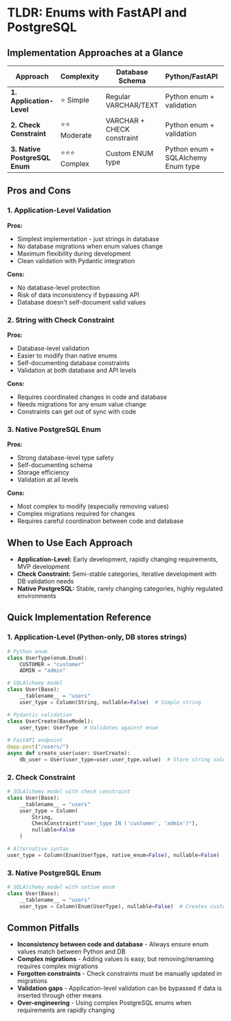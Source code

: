 # TLDR: Enums with FastAPI and PostgreSQL

## Implementation Approaches at a Glance

| Approach | Complexity | Database Schema | Python/FastAPI | Changes Required | Migration Complexity |
|----------|------------|-----------------|----------------|------------------|---------------------|
| **1. Application-Level** | ⭐ Simple | Regular VARCHAR/TEXT | Python enum + validation | Backend code only | None |
| **2. Check Constraint** | ⭐⭐ Moderate | VARCHAR + CHECK constraint | Python enum + validation | Code + DB constraint | Moderate |
| **3. Native PostgreSQL Enum** | ⭐⭐⭐ Complex | Custom ENUM type | Python enum + SQLAlchemy Enum type | Code + DB type + migrations | Complex |

## Pros and Cons

### 1. Application-Level Validation

**Pros:**
- Simplest implementation - just strings in database
- No database migrations when enum values change
- Maximum flexibility during development
- Clean validation with Pydantic integration

**Cons:**
- No database-level protection
- Risk of data inconsistency if bypassing API
- Database doesn't self-document valid values

### 2. String with Check Constraint

**Pros:**
- Database-level validation
- Easier to modify than native enums
- Self-documenting database constraints
- Validation at both database and API levels

**Cons:**
- Requires coordinated changes in code and database
- Needs migrations for any enum value change
- Constraints can get out of sync with code

### 3. Native PostgreSQL Enum

**Pros:**
- Strong database-level type safety
- Self-documenting schema
- Storage efficiency
- Validation at all levels

**Cons:**
- Most complex to modify (especially removing values)
- Complex migrations required for changes
- Requires careful coordination between code and database

## When to Use Each Approach

- **Application-Level:** Early development, rapidly changing requirements, MVP development
- **Check Constraint:** Semi-stable categories, iterative development with DB validation needs
- **Native PostgreSQL:** Stable, rarely changing categories, highly regulated environments

## Quick Implementation Reference

### 1. Application-Level (Python-only, DB stores strings)

```python
# Python enum
class UserType(enum.Enum):
    CUSTOMER = "customer"
    ADMIN = "admin"

# SQLAlchemy model
class User(Base):
    __tablename__ = "users"
    user_type = Column(String, nullable=False)  # Simple string

# Pydantic validation
class UserCreate(BaseModel):
    user_type: UserType  # Validates against enum
    
# FastAPI endpoint
@app.post("/users/")
async def create_user(user: UserCreate):
    db_user = User(user_type=user.user_type.value)  # Store string value
```

### 2. Check Constraint

```python
# SQLAlchemy model with check constraint
class User(Base):
    __tablename__ = "users"
    user_type = Column(
        String, 
        CheckConstraint("user_type IN ('customer', 'admin')"),
        nullable=False
    )

# Alternative syntax
user_type = Column(Enum(UserType, native_enum=False), nullable=False)  # Creates VARCHAR + CHECK
```

### 3. Native PostgreSQL Enum

```python
# SQLAlchemy model with native enum
class User(Base):
    __tablename__ = "users"
    user_type = Column(Enum(UserType), nullable=False)  # Creates custom enum type
```

## Common Pitfalls

- **Inconsistency between code and database** - Always ensure enum values match between Python and DB
- **Complex migrations** - Adding values is easy, but removing/renaming requires complex migrations
- **Forgotten constraints** - Check constraints must be manually updated in migrations
- **Validation gaps** - Application-level validation can be bypassed if data is inserted through other means
- **Over-engineering** - Using complex PostgreSQL enums when requirements are rapidly changing